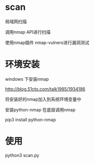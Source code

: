 # scan
局域网扫描

调用nmap API进行扫描

使用nmap插件 nmap-vulners进行漏洞测试

# 环境安装
windows 下安装nmap

http://blog.51cto.com/talk1985/1934186

将安装好的nmap加入到系统环境变量中

安装python-nmap 在底层调用nmap

pip3 install python-nmap

# 使用
python3 scan.py


